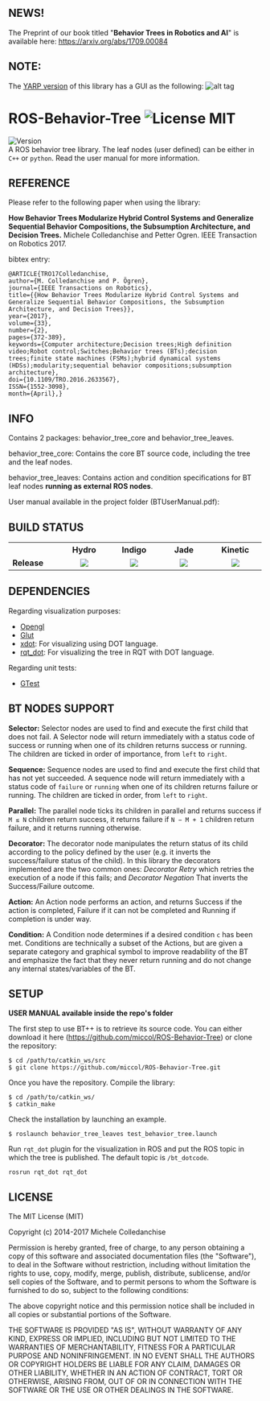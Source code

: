 NEWS!
-----------
The Preprint of our book titled "**Behavior Trees in Robotics and AI**" is available here: https://arxiv.org/abs/1709.00084


NOTE:
------
The [YARP version](https://github.com/miccol/YARP-Behavior-Trees) of this library has a GUI as the following:
![alt tag](https://github.com/miccol/YARP-Behavior-Trees/blob/master/YARPBTRun.JPG)


ROS-Behavior-Tree ![License MIT](https://img.shields.io/dub/l/vibe-d.svg)
====
![Version](https://img.shields.io/badge/version-v1.3-orange.svg) <br/> 
A ROS behavior tree library. The leaf nodes (user defined) can be either in `C++` or `python`. Read the user manual for more information.

REFERENCE
------------
Please refer to the following paper when using the library:

**How Behavior Trees Modularize Hybrid Control Systems and Generalize Sequential Behavior Compositions, the Subsumption Architecture, and Decision Trees.** Michele Colledanchise and Petter Ogren. IEEE Transaction on Robotics 2017.

bibtex entry:

`@ARTICLE{TRO17Colledanchise,` <br/>
`author={M. Colledanchise and P. Ögren},` <br/>
`journal={IEEE Transactions on Robotics},` <br/>
`title={{How Behavior Trees Modularize Hybrid Control Systems and Generalize Sequential Behavior Compositions, the Subsumption Architecture, and Decision Trees}},` <br/> 
`year={2017},` <br/>
`volume={33},` <br/>
`number={2},` <br/>
`pages={372-389},` <br/>
`keywords={Computer architecture;Decision trees;High definition video;Robot control;Switches;Behavior trees (BTs);decision trees;finite state machines (FSMs);hybrid dynamical systems (HDSs);modularity;sequential behavior compositions;subsumption architecture}, ` <br/>
`doi={10.1109/TRO.2016.2633567},` <br/>
`ISSN={1552-3098},` <br/>
`month={April},}`<br/>

INFO
------------
Contains 2 packages: behavior_tree_core and behavior_tree_leaves.

behavior_tree_core: Contains the core BT source code, including the tree and the leaf nodes.

behavior_tree_leaves: Contains action and condition specifications for BT leaf nodes **running as external ROS nodes**.

User manual available in the project folder (BTUserManual.pdf):




BUILD STATUS
------------

<table align="center">
  <tr>
    <th width="9%" />
    <th width="13%">Hydro</th>
    <th width="13%">Indigo</th>
    <th width="13%">Jade</th>
    <th width="13%">Kinetic</th>
</tr>
    <td><b>Release</b></td>
    <td align="center">
      <img src="http://build.ros.org/view/Jdev/job/Jdev__behavior_tree__ubuntu_trusty_amd64/badge/icon"/>
    </td>
    <td align="center">
      <img src="http://build.ros.org/view/Jdev/job/Jdev__behavior_tree__ubuntu_trusty_amd64/badge/icon"/>
    </td>
    <td align="center">
      <img src="http://build.ros.org/view/Jdev/job/Jdev__behavior_tree__ubuntu_trusty_amd64/badge/icon"/>
    </td>
    <td align="center">
      <img src="http://build.ros.org/view/Jdev/job/Jdev__behavior_tree__ubuntu_trusty_amd64/badge/icon"/>
    </td>
</tr>
</table>

DEPENDENCIES
------------

Regarding visualization purposes:
* [Opengl](https://www.opengl.org/)
* [Glut](https://www.opengl.org/resources/libraries/glut/)
* [xdot](https://github.com/jbohren/xdot): For visualizing using DOT language.
* [rqt_dot](https://github.com/jbohren/rqt_dot): For visualizing the tree in RQT with DOT language.

Regarding unit tests:
* [GTest](https://github.com/google/googletest)

BT NODES SUPPORT
----------------
**Selector:** Selector nodes are used to find and execute the first child that does not fail. A Selector node will return immediately with a status code of success or running when one of its children returns success or running. The children are ticked in order of importance, from `left` to `right`.

**Sequence:** Sequence nodes are used to find and execute the first child that has not yet succeeded. A sequence node will return immediately with a status code of `failure` or `running` when one of its children returns failure or running. The children are ticked in order, from `left` to `right`.

**Parallel:** The parallel node ticks its children in parallel and returns success if `M ≤ N` children return success, it returns failure if `N − M + 1` children return failure, and it returns running otherwise.

**Decorator:** The decorator node manipulates the return status of its child according to the policy defined by the user (e.g. it inverts the success/failure status of the child). In this library the decorators implemented are the two common ones: *Decorator Retry* which retries the execution of a node if this fails; and *Decorator Negation* That inverts the Success/Failure outcome.

**Action:** An Action node performs an action, and returns Success if the action is completed, Failure if it can not be completed and Running if completion is under way.

**Condition:** A Condition node determines if a desired condition `c` has been met. Conditions are technically a subset of the Actions, but are given a separate category and graphical symbol to improve readability of the BT and emphasize the fact that they never return running and do not change any internal states/variables of the BT.





SETUP
-----------
**USER MANUAL available inside the repo's folder**

The first step to use BT++ is to retrieve its source code. You can either download it 
here (https://github.com/miccol/ROS-Behavior-Tree) or clone the repository:

`$ cd /path/to/catkin_ws/src` <br/>
`$ git clone https://github.com/miccol/ROS-Behavior-Tree.git`<br/>

Once you have the repository. Compile the library:

`$ cd /path/to/catkin_ws/` <br/>
`$ catkin_make` <br/>

Check the installation by launching an example.

`$ roslaunch behavior_tree_leaves test_behavior_tree.launch` <br/>

Run `rqt_dot` plugin for the visualization in ROS and put the ROS topic in
which the tree is published. The default topic is `/bt_dotcode`.

```
rosrun rqt_dot rqt_dot
```

LICENSE
-------
The MIT License (MIT)

Copyright (c) 2014-2017 Michele Colledanchise

Permission is hereby granted, free of charge, to any person obtaining a copy
of this software and associated documentation files (the "Software"), to deal
in the Software without restriction, including without limitation the rights
to use, copy, modify, merge, publish, distribute, sublicense, and/or sell
copies of the Software, and to permit persons to whom the Software is
furnished to do so, subject to the following conditions:

The above copyright notice and this permission notice shall be included in all
copies or substantial portions of the Software.

THE SOFTWARE IS PROVIDED "AS IS", WITHOUT WARRANTY OF ANY KIND, EXPRESS OR
IMPLIED, INCLUDING BUT NOT LIMITED TO THE WARRANTIES OF MERCHANTABILITY,
FITNESS FOR A PARTICULAR PURPOSE AND NONINFRINGEMENT. IN NO EVENT SHALL THE
AUTHORS OR COPYRIGHT HOLDERS BE LIABLE FOR ANY CLAIM, DAMAGES OR OTHER
LIABILITY, WHETHER IN AN ACTION OF CONTRACT, TORT OR OTHERWISE, ARISING FROM,
OUT OF OR IN CONNECTION WITH THE SOFTWARE OR THE USE OR OTHER DEALINGS IN THE
SOFTWARE.
